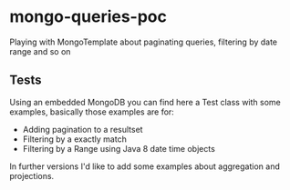 # mongo-queries-poc
Playing with MongoTemplate about paginating queries, filtering by date range and so on

## Tests
Using an embedded MongoDB you can find here a Test class with some examples, basically those examples are for:

* Adding pagination to a resultset
* Filtering by a exactly match
* Filtering by a Range using Java 8 date time objects

In further versions I'd like to add some examples about aggregation and projections.
